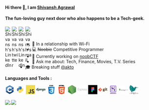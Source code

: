 
#### Hi there :wave:, I am [Shivansh Agrawal](https://coastaldemigod.github.io)
#### The fun-loving guy next door who also happens to be a Tech-geek.

 <i class="fa-light fa-binary"></i>
<a href="https://www.linkedin.com/in/shivansh-agrawal-a501a6199/">
  <img align="left" alt="Shivansh's LinkedIn" width="22px" src="https://cdn.jsdelivr.net/npm/simple-icons@v3/icons/linkedin.svg" />
</a>
<a href="https://twitter.com/coastaldemigod/">
  <img align="left" alt="Shivansh's twitter" width="22px" src="https://cdn.jsdelivr.net/npm/simple-icons@3.13.0/icons/twitter.svg" />
</a>
<a href="https://instagram.com/shiv.a.n.sh/">
  <img align="left" alt="Shivansh's LinkedIn" width="22px" src="https://cdn.jsdelivr.net/npm/simple-icons@3.13.0/icons/instagram.svg" />
</a>
<a href="mailto:coastaldemigod@gmail.com/">
  <img align="left" alt="Shivansh's mail" width="22px" src="https://cdn.jsdelivr.net/npm/simple-icons@3.13.0/icons/gmail.svg" />
</a>
<br/><br/>
 
- 🧠 In a relationship with Wi-Fi 
- 💻 ~~Noobie~~ Competitive Programmer 
- 🔭 Currently working on [noobCTF](https://github.com/coastaldemigod/noobCTF)
- 💬 Ask me about: Tech, Finance, Movies, T.V. Series
- 🎓 Breaking stuff [@akto](https://github.com/akto-api-security)

**Languages and Tools :**

<!-- <code><img height="30" src="https://raw.githubusercontent.com/github/explore/main/topics/c/c.png"></code> -->

<img height="30" src="https://raw.githubusercontent.com/github/explore/main/topics/cpp/cpp.png"> <img height="30" src="https://raw.githubusercontent.com/github/explore/main/topics/python/python.png"> <img height="30" src="https://raw.githubusercontent.com/github/explore/main/topics/javascript/javascript.png"> <img height="30" src="https://raw.githubusercontent.com/github/explore/main/topics/django/django.png"> <img height="30" src="https://raw.githubusercontent.com/github/explore/main/topics/css/css.png"> <img height="30" src="https://raw.githubusercontent.com/github/explore/main/topics/html/html.png"> <img height="30" src="https://raw.githubusercontent.com/github/explore/main/topics/nodejs/nodejs.png"> <img height="30" src="https://raw.githubusercontent.com/github/explore/main/topics/express/express.png"> <img height="30" src="https://raw.githubusercontent.com/github/explore/main/topics/figma/figma.png"> <img height="30" src="https://raw.githubusercontent.com/github/explore/main/topics/git/git.png"> <img height="30" src="https://raw.githubusercontent.com/github/explore/main/topics/heroku/heroku.png"> <img height="30" src="https://raw.githubusercontent.com/github/explore/main/topics/mongodb/mongodb.png"> <img height="30" src="https://raw.githubusercontent.com/github/explore/main/topics/latex/latex.png">



<!--  <img align="center" src="https://github-readme-stats.vercel.app/api?username=coastaldemigod&theme=radical&show_icons=true" alt="Shivansh's github stats" width="100%"/> -->

<a href="https://github.com/coastaldemigod">
  <img align="center" src="https://github-readme-stats.vercel.app/api?username=coastaldemigod&theme=radical&show_icons=true&hide=stars" />
</a>
<a href="https://github.com/coastaldemigod">
  <img align="center" src="https://github-readme-stats.vercel.app/api/top-langs/?username=coastaldemigod&layout=compact" />
</a>

<!-- 
[![Github Stats](https://github-readme-stats.vercel.app/api?username=coastaldemigod&theme=radical&show_icons=true&hide=stars)](https://github.com/coastaldemigod) 
[![Top Langs](https://github-readme-stats.vercel.app/api/top-langs/?username=coastaldemigod&layout=compact)](https://github.com/coastaldemigod) -->

<!--
### Hi there 👋
**coastaldemigod/coastaldemigod** is a ✨ _special_ ✨ repository because its `README.md` (this file) appears on your GitHub profile.

Here are some ideas to get you started:

- 🔭 I’m currently working on ...
- 🌱 I’m currently learning ...
- 👯 I’m looking to collaborate on ...
- 🤔 I’m looking for help with ...
- 💬 Ask me about ...
- 📫 How to reach me: ...
- 😄 Pronouns: ...
- ⚡ Fun fact: ...
-->
